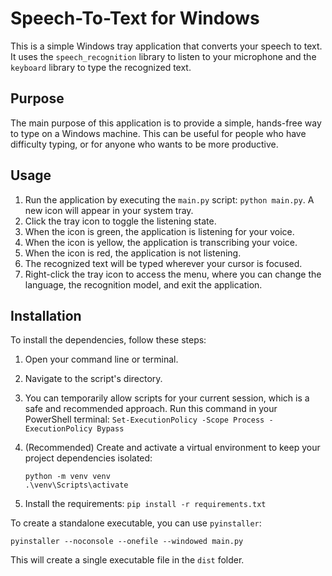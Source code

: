 # Speech-To-Text for Windows

This is a simple Windows tray application that converts your speech to text. It uses the `speech_recognition` library to listen to your microphone and the `keyboard` library to type the recognized text.

## Purpose

The main purpose of this application is to provide a simple, hands-free way to type on a Windows machine. This can be useful for people who have difficulty typing, or for anyone who wants to be more productive.

## Usage

1.  Run the application by executing the `main.py` script: `python main.py`. A new icon will appear in your system tray.
2.  Click the tray icon to toggle the listening state.
3.  When the icon is green, the application is listening for your voice.
4.  When the icon is yellow, the application is transcribing your voice.
5.  When the icon is red, the application is not listening.
6.  The recognized text will be typed wherever your cursor is focused.
7.  Right-click the tray icon to access the menu, where you can change the language, the recognition model, and exit the application.

## Installation

To install the dependencies, follow these steps:

1.  Open your command line or terminal.
2.  Navigate to the script's directory.
3.  You can temporarily allow scripts for your current session, which is a safe and recommended approach. Run this command in your PowerShell terminal:
    `Set-ExecutionPolicy -Scope Process -ExecutionPolicy Bypass`
4.  (Recommended) Create and activate a virtual environment to keep your project dependencies isolated:

    ```
    python -m venv venv
    .\venv\Scripts\activate
    ```

5.  Install the requirements: `pip install -r requirements.txt`

To create a standalone executable, you can use `pyinstaller`:

```
pyinstaller --noconsole --onefile --windowed main.py
```
This will create a single executable file in the `dist` folder.